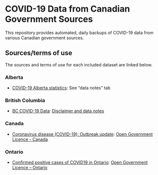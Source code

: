 # COVID-19 Data from Canadian Government Sources

This repository provides automated, daily backups of COVID-19 data from various Canadian government sources.

## Sources/terms of use

The sources and terms of use for each included dataset are linked below.

### Alberta

* [COVID-19 Alberta statistics](https://www.alberta.ca/stats/covid-19-alberta-statistics.htm): See “data notes” tab

### British Columbia

* [BC COVID-19 Data](http://www.bccdc.ca/health-info/diseases-conditions/covid-19/data): [Disclaimer and data notes](http://www.bccdc.ca/Health-Info-Site/Documents/BC_COVID-19_Disclaimer_Data_Notes.pdf)

### Canada

* [ Coronavirus disease (COVID-19): Outbreak update](https://www.canada.ca/en/public-health/services/diseases/2019-novel-coronavirus-infection.html): [Open Government Licence - Canada](https://open.canada.ca/en/open-government-licence-canada)

### Ontario

* [Confirmed positive cases of COVID19 in Ontario](https://data.ontario.ca/dataset/confirmed-positive-cases-of-covid-19-in-ontario/resource/455fd63b-603d-4608-8216-7d8647f43350): [Open Government Licence – Ontario](https://www.ontario.ca/page/open-government-licence-ontario)
